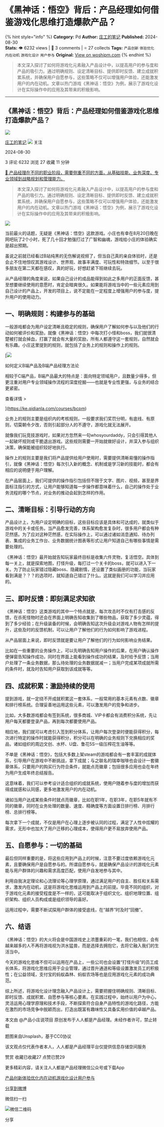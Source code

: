 # 《黑神话：悟空》背后：产品经理如何借鉴游戏化思维打造爆款产品？
{% hint style="info" %}
**Category:** Pd
**Author:** [庄工的笔记](https://www.woshipm.com/u/888540)
**Published:** 2024-08-30  
**Stats:** 👁️ 6232 views | 💬 3 comments | ⭐ 27 collects
**Tags:** `产品创新` `体验优化` `内在动机` `游戏化设计` `用户参与`
**Original:** [View on woshipm.com](https://www.woshipm.com/pd/6106635.html)
{% endhint %}
> 本文深入探讨了如何将游戏化元素融入产品设计中，以提高用户的参与度和产品的吸引力。通过明确规则、设定清晰目标、提供即时反馈、建立成就积累系统，并确保用户自愿参与，这些策略不仅可以增强用户体验，还能激发用户的内在动机。文章以热门游戏《黑神话：悟空》为例，展示了游戏化设计在实际操作中的应用及其带来的积极影响。

---

## 《黑神话：悟空》背后：产品经理如何借鉴游戏化思维打造爆款产品？

[![](https://static.woshipm.com/view/woshipm_api_def_20240829225424_3511.jpg?imageView2/1/w/72/h/72/q/100)](https://www.woshipm.com/u/888540)

[庄工的笔记](https://www.woshipm.com/u/888540) ![](https://static.woshipm.com/tag/1101_1@2x.png) 关注

2024-08-30

3 评论 6232 浏览 27 收藏 11 分钟

[🔗 产品经理在不同的职业阶段，需要侧重不同的方面，从基础技能、业务深度、专业领域到战略规划和管理能力。](https://ke.qidianla.com/courses/90pm)

> 本文深入探讨了如何将游戏化元素融入产品设计中，以提高用户的参与度和产品的吸引力。通过明确规则、设定清晰目标、提供即时反馈、建立成就积累系统，并确保用户自愿参与，这些策略不仅可以增强用户体验，还能激发用户的内在动机。文章以热门游戏《黑神话：悟空》为例，展示了游戏化设计在实际操作中的应用及其带来的积极影响。

![](https://image.woshipm.com/2023/04/13/a55ba622-d9ea-11ed-9d7a-00163e0b5ff3.jpg)

当前最火的话题，无疑是《黑神话：悟空》这款游戏。小庄也有幸在8月20日晚在网吧玩了2个小时，死了几十回才勉强打过了广智和幽魂，游戏给小庄的体验确实是超出预期。

虽说之前就已经看过B站纯黑的无伤解说视频了，但当自己真的亲自体验时，还是会止不住地惊叹其游戏设计、世界观、故事丰满度、可玩性和特效细节。以至于很多朋友在第二天都在感叹，真的好玩，好想赶紧下班继续去玩。

从产品经理的角度来说，如果自己设计的成品能得到如此之多用户的正面反馈，甚至想要继续使用的意愿时，肯定会暗爽很久。如果能将游戏当中的一些元素应用到自己设计的产品上，开发的项目上，说不定能在一定程度上增强用户的参与度，提升用户的使用动力。

## 一、明确规则：构建参与的基础

一般游戏都会为用户设定清晰且稳定的规则，确保用户了解如何参与以及他们的行动如何被评价和奖励，就像《黑神话：悟空》中每次打小怪和boss，我们就很清楚被打就会掉血，打赢了就会有大量的奖励，所有人都遵守这一套规则，自然就会有乐趣。小庄这里提到的规则，就包括了业务上的规则和操作上的规则。

[![](https://image.woshipm.com/2023/08/02/72b77e4e-30e3-11ee-88e7-00163e0b5ff3.png)

如何定义B端产品及B端产品经理方法论

相较于C端产品，B端产品最大的特点是：面向特定领域用户，且数量少得多，但更注重对用户专业领域操作流程的深度挖掘——也就是专业性更强，与业务的结合更紧密。

查看详情 >

](https://ke.qidianla.com/courses/bcpm)

业务上的规则主要是组织内的考核规则，一般要求我们奖罚分明，有底线、有原则，切莫朝令夕改，否则引起部分人的不遵守，游戏化就无法展开。

就像我们玩竞技游戏时，如果对方忽然来一句whosyourdaddy，只会引得其他人一起破坏规则或干脆退出游戏。这些规则需要一开始就做好设计，并深入参与组织决策，确保能被组织较好地执行。

操作上的规则主要是我们将产品提供给用户使用时，需要提供清晰易懂的操作指引，就像《黑神话：悟空》每次引入新的概念、机制或是学习新的技能时，都会有相应的说明便于用户理解。

在产品层面上，我们可提供的操作指引包括但不限于文字、图片、视频，甚至是界面标注指引的方式，让用户能够知道每一步操作都意味着什么，自己的操作处于业务流程的哪个节点，对业务的推动会起到怎样的作用。

## 二、清晰目标：引导行动的方向

产品设计上，为用户设定明确的目标，这些目标应该是具体和可达成的，就类似于游戏中的关卡或任务。当产品愈发完善，体系架构愈发复杂时，很多用户都会有种茫然感。为了应对这种茫然感，在实际操作上，可以通过诸如消息通知、待办列表、集成的业务工作台、业务数据统计图表等形式让用户知道自己有哪些事情是需要处理的。

《黑神话：悟空》最开始就告知玩家最终目标是收集六件灵物，复活悟空。具体到每一关上，就是探索地图，打怪升级，每打过一个关卡的boss，就可以进入下一关。为了防止玩家错过隐藏boss、隐藏剧情，还设置了类似画册的功能，当玩家看到满是？？？的选项时，就知道自己错过了什么。这就是我们可以学习并应用的。

## 三、即时反馈：即刻满足求知欲

《黑神话：悟空》这类游戏的其中一个特点就是，每次攻击时不仅有打击感的反馈，在杀死怪物时还会在界面上明确告知收集到了哪些物品，获取了多少灵蕴，得到了多少经验；在升级装备的时候，会明确告知这次升级会对游戏人物有怎样的提升，这些及时的反馈机制，可以让用户了解他们的行为如何影响了游戏进程。

从产品层面上来说，即时反馈就是要让用户了解他们的行为如何影响业务结果。

比如在一些重要的业务操作上，可以先明确告知用户操作的后果，在用户确认操作便弹窗告知操作成功，同时在界面上能看到操作成功的结果，及时给予反馈；当用户处理了一条业务数据，那么待处理的业务数据就减一；当用户完成某项成就所需的条件时，就及时告知用户获取到该成就等等。

## 四、成就积累：激励持续的使用

提到游戏，就一定绕不开成就积累这一套体系，一般常用的基本元素有点数、徽章和排行榜系统。合理妥善地运用这些元素，可以激发用户的竞争和进步。

比如，大多数游戏都会有签到系统，很多商城、VIP卡都会有消费积分系统，先让用户每天都要登录产品，再到每次都要使用产品。

相应地，我们就可以考虑引入签到积分体系，让用户每次登录时便能获得积分，每次进行特定的操作时就能获得积分，积分可以在明确的业务规则下兑换相应的奖品，诸如组织的周边文创、水杯、U盘、鲁花5S一级压榨花生油等等。

不单是《黑神话：悟空》，包括大多数上架steam的游戏都会有一套丰富的成就体系，引导用户在游戏中不断挑战，拿下成就；与之联名的瑞幸咖啡也会设计一套徽章体系，只要用户的购买行为符合条件，就能点亮徽章；包括很多应用也会在年终为用户生成年终总结报告。

这意味着，我们可以参考设计适合组织的成就系统，使用户随着参与度的增加而获得成就感和认同感，更多地激发用户的内在动机。

诸如当用户达成某些条件时就点亮徽章，比如在职1年，在职3年，在职5年就有不同的徽章，同时在业务处理的数量、速度、精确度等方面设置日排行榜、月排行榜、总排行榜等。

每次拿下一个成就，不仅是用户在心理上逐步被认同的过程，满足了人性中炫耀的需求，无形中也加大了用户迁移的心理成本，使得用户更不易放弃使用产品。

## 五、自愿参与：一切的基础

最后但同样重要的是，将这些应用到产品上的时候，注意不要过度依赖游戏化元素，且要确保用户是自愿参与的。所谓自愿参与，就是确保产品设计的游戏化元素能与用户群体的兴趣和需求高度匹配，使用户自发地参与其中。

利用自我决定理论和心流理论等心理学原理，通过满足用户的自主、胜任和关系需求，激发内在动机，这是将游戏化思维运用到产品上的前提。毕竟不同的组织，对于游戏化元素的接受程度是不一样的，这可能取决于组织文化、组织地理位置、组织架构、组织人员构成或是组织领导的喜好。

运用过程中，需要不断试探用户群体的接受底线，在“越界”时及时“回撤”。

## 六、结语

《黑神话：悟空》的大火将会是中国游戏史上浓墨重彩的一笔，我们也相信，会有越来越多的人不再将游戏视为洪水猛兽，而是选择去拥抱它，去将它融入我们的生活当中。

今天的游戏化思维不但可以运用在产品上，一些公司也会设置“打怪升级”的员工成长体系，将游戏化思维应用于企业管理，通过晋升通道和等级设置激发员工的积极性；在公益领域，支付宝的蚂蚁森林、蚂蚁农场等也是应用游戏化元素的成功典范。

综上所述，将游戏化设计理念融入产品设计上，需要把握住明确规则、清晰目标、即时反馈、成就积累、自愿参与等核心要素。在实践过程中，始终以用户为中心，灵活运用心理学原理和技术手段，不断探索符合自身产品特性的游戏化路径，方能在激烈的市场竞争中脱颖而出，打造出既富有趣味性又具备实用价值的卓越产品。

本文由 @产品小庄说项目 原创发布于人人都是产品经理。未经作者许可，禁止转载

题图来自Unsplash，基于CC0协议

该文观点仅代表作者本人，人人都是产品经理平台仅提供信息存储空间服务

赞赏 收藏已收藏27 点赞已赞29

更多精彩内容，请关注人人都是产品经理微信公众号或下载App

[产品创新](https://www.woshipm.com/tag/%e4%ba%a7%e5%93%81%e5%88%9b%e6%96%b0)[体验优化](https://www.woshipm.com/tag/%e4%bd%93%e9%aa%8c%e4%bc%98%e5%8c%96)[内在动机](https://www.woshipm.com/tag/%e5%86%85%e5%9c%a8%e5%8a%a8%e6%9c%ba)[游戏化设计](https://www.woshipm.com/tag/%e6%b8%b8%e6%88%8f%e5%8c%96%e8%ae%be%e8%ae%a1)[用户参与](https://www.woshipm.com/tag/%e7%94%a8%e6%88%b7%e5%8f%82%e4%b8%8e)

[分享到微博](https://service.weibo.com/share/share.php?appkey=2775287854&title=《黑神话：悟空》背后：产品经理如何借鉴游戏化思维打造爆款产品？&url=https://www.woshipm.com/pd/6106635.html&pic=https://image.woshipm.com/2023/04/13/a55ba622-d9ea-11ed-9d7a-00163e0b5ff3.jpg)

微信扫一扫

![微信二维码](https://api.pwmqr.com/qrcode/create/?url=https://www.woshipm.com/pd/6106635.html)

分享